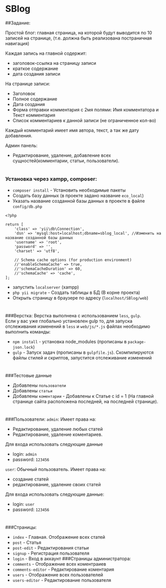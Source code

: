 # SBlog

##Задание: 

Простой блог: главная страница, на которой будут выводится по 10 записей на странице, (т.е. должна быть реализована постраничная навигация)


Каждая запись на главной содержит:

* заголовок-ссылка на страницу записи
* краткое содержание
* дата создания записи


На странице записи:

* Заголовок
* Полное содержание
* Дата создания
* Форма отправки комментария с 2мя полями: Имя комментатора и Текст комментария
* Список комментариев к данной записи (не ограниченное кол-во)


Каждый комментарий имеет имя автора, текст, а так же дату добавления.


Админ панель:

* Редактирование, удаление, добавление всех сущностей(комментарии, статьи, пользователи).

#

### Установка через xampp, composer:
- `composer install` - Установить необходимые пакеты
- Создать базу данных (в проекте задано название `eco_local`)
- Указать название созданной базы данных в проекте в файле `config/db.php` 
```
<?php

return [
    'class' => 'yii\db\Connection',
    'dsn' => 'mysql:host=localhost;dbname=sblog_local', //Изменить на название созданной базы данных
    'username' => 'root',
    'password' => '',
    'charset' => 'utf8',

    // Schema cache options (for production environment)
    //'enableSchemaCache' => true,
    //'schemaCacheDuration' => 60,
    //'schemaCache' => 'cache',
];
```
- запустить `localserver` (xampp)
- `php yii migrate` - Создать таблицы в БД (В корне проекта)
- Открыть страницу в браузере по адресу (`localhost/SBlog/web`)

#
###Верстка:
Верстка выполнена с использованием `less`, `gulp`. <br>
Если у вас уже глобально установлен gulp то, для запуска отслеживания изменений в `less` и `web/js/*.js` файлах необходимо выполнить команды:
* `npm install` - установка node_modules (прописаны в `package-json.lock`)
* `gulp` - Запуск задач (прописаны в `gulpfile.js`). Скомпилируются файлы стилей и скриптов, запустится отслеживание изменений

#
###Тестовые данные
* Добавлены `пользователи`
* Добавлены `статьи`
* Добавлены `коментарии` - Добавлены к Статье с id = 1 
(На главной странице сайта расположена последней, на последней странице). 

#
###Пользователи:
`admin`: 
Имеет права на: 
- Редактирование, удаление любых статей
- Редактирование, удаление коментариев.

Для входа использовать следующие данные
- login: `admin` 
- password: `123456`

`user`:
Обычный пользователь. Имеет права на:
- создание статей
- редактирование, удаление своих статей

Для входа использовать следующие данные:
- login: `user`
- password: `123456`

#
###Страницы: 
* `index` - Главная. Отображение всех статей
* `post` - Статья
* `post-edit` - Редактирования статьи
* `signup` - Регистрация пользователя
* `login` - Вход в аккаунт
###Страницы администратора:
* `comments` - Отображение всех коментраиев
* `comments-editor` - Редактирование коментария
* `users` - Отображение всех пользователей
* `users-editor` - Редактирование пользователя
